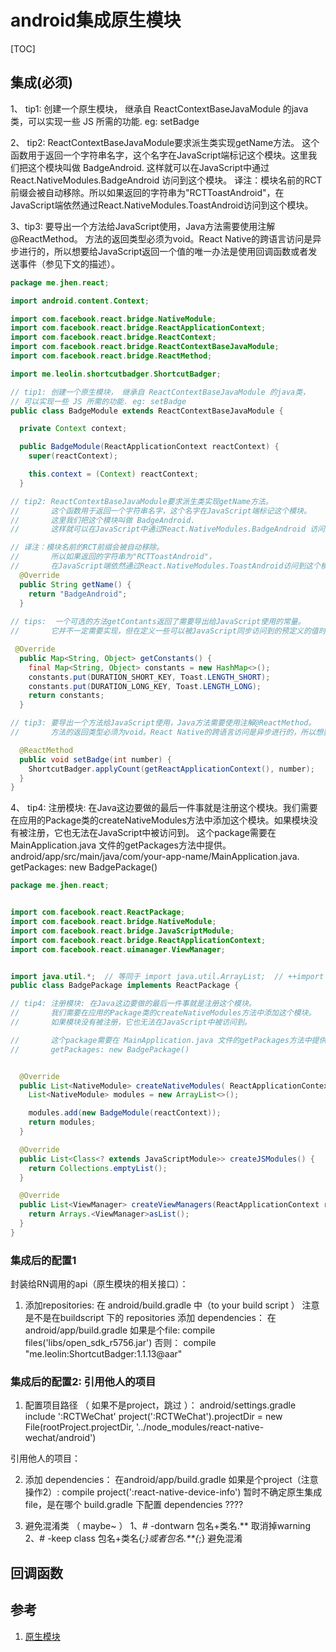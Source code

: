 # android集成原生模块

[TOC]


## 集成(必须)
1、 tip1: 创建一个原生模块， 继承自 ReactContextBaseJavaModule 的java类，可以实现一些 JS 所需的功能. eg: setBadge

2、 tip2: ReactContextBaseJavaModule要求派生类实现getName方法。
       这个函数用于返回一个字符串名字，这个名字在JavaScript端标记这个模块。这里我们把这个模块叫做 BadgeAndroid.
       这样就可以在JavaScript中通过React.NativeModules.BadgeAndroid 访问到这个模块。
       译注：模块名前的RCT前缀会被自动移除。所以如果返回的字符串为"RCTToastAndroid"，在JavaScript端依然通过React.NativeModules.ToastAndroid访问到这个模块。

3、tip3: 要导出一个方法给JavaScript使用，Java方法需要使用注解@ReactMethod。
       方法的返回类型必须为void。React Native的跨语言访问是异步进行的，所以想要给JavaScript返回一个值的唯一办法是使用回调函数或者发送事件（参见下文的描述）。



```java
package me.jhen.react;

import android.content.Context;

import com.facebook.react.bridge.NativeModule;
import com.facebook.react.bridge.ReactApplicationContext;
import com.facebook.react.bridge.ReactContext;
import com.facebook.react.bridge.ReactContextBaseJavaModule;
import com.facebook.react.bridge.ReactMethod;

import me.leolin.shortcutbadger.ShortcutBadger;

// tip1: 创建一个原生模块， 继承自 ReactContextBaseJavaModule 的java类，
// 可以实现一些 JS 所需的功能. eg: setBadge
public class BadgeModule extends ReactContextBaseJavaModule {

  private Context context;

  public BadgeModule(ReactApplicationContext reactContext) {
    super(reactContext);

    this.context = (Context) reactContext;
  }

// tip2: ReactContextBaseJavaModule要求派生类实现getName方法。
//       这个函数用于返回一个字符串名字，这个名字在JavaScript端标记这个模块。
//       这里我们把这个模块叫做 BadgeAndroid.
//       这样就可以在JavaScript中通过React.NativeModules.BadgeAndroid 访问到这个模块。

// 译注：模块名前的RCT前缀会被自动移除。
//       所以如果返回的字符串为"RCTToastAndroid"，
//       在JavaScript端依然通过React.NativeModules.ToastAndroid访问到这个模块。
  @Override
  public String getName() {
    return "BadgeAndroid";
  }
  
// tips:  一个可选的方法getContants返回了需要导出给JavaScript使用的常量。
//       它并不一定需要实现，但在定义一些可以被JavaScript同步访问到的预定义的值时非常有用。

 @Override
  public Map<String, Object> getConstants() {
    final Map<String, Object> constants = new HashMap<>();
    constants.put(DURATION_SHORT_KEY, Toast.LENGTH_SHORT);
    constants.put(DURATION_LONG_KEY, Toast.LENGTH_LONG);
    return constants;
  }

// tip3: 要导出一个方法给JavaScript使用，Java方法需要使用注解@ReactMethod。
//       方法的返回类型必须为void。React Native的跨语言访问是异步进行的，所以想要给JavaScript返回一个值的唯一办法是使用回调函数或者发送事件（参见下文的描述）。

  @ReactMethod
  public void setBadge(int number) {
    ShortcutBadger.applyCount(getReactApplicationContext(), number);
  }
}

```


4、 tip4: 注册模块: 在Java这边要做的最后一件事就是注册这个模块。我们需要在应用的Package类的createNativeModules方法中添加这个模块。如果模块没有被注册，它也无法在JavaScript中被访问到。
       这个package需要在 MainApplication.java 文件的getPackages方法中提供。 android/app/src/main/java/com/your-app-name/MainApplication.java.
       getPackages: new BadgePackage()
       

```java
package me.jhen.react;


import com.facebook.react.ReactPackage;
import com.facebook.react.bridge.NativeModule;
import com.facebook.react.bridge.JavaScriptModule;
import com.facebook.react.bridge.ReactApplicationContext;
import com.facebook.react.uimanager.ViewManager;


import java.util.*;  // 等同于 import java.util.ArrayList;  // ++import java.util.Collections; // ++import java.util.List;
public class BadgePackage implements ReactPackage {

// tip4: 注册模块: 在Java这边要做的最后一件事就是注册这个模块。
//       我们需要在应用的Package类的createNativeModules方法中添加这个模块。
//       如果模块没有被注册，它也无法在JavaScript中被访问到。

//       这个package需要在 MainApplication.java 文件的getPackages方法中提供。 android/app/src/main/java/com/your-app-name/MainApplication.java.
//       getPackages: new BadgePackage()


  @Override
  public List<NativeModule> createNativeModules( ReactApplicationContext reactContext) {
    List<NativeModule> modules = new ArrayList<>();

    modules.add(new BadgeModule(reactContext));
    return modules;
  }

  @Override
  public List<Class<? extends JavaScriptModule>> createJSModules() {
    return Collections.emptyList();
  }

  @Override
  public List<ViewManager> createViewManagers(ReactApplicationContext reactContext) {
    return Arrays.<ViewManager>asList();
  }
}
```


### 集成后的配置1
 封装给RN调用的api（原生模块的相关接口）：
 1. 添加repositories: 在 android/build.gradle 中（to your build script ）
    注意是不是在buildscript 下的 repositories
    添加 dependencies： 在android/app/build.gradle
    如果是个file:                    compile files('libs/open_sdk_r5756.jar')
    否则：                           compile "me.leolin:ShortcutBadger:1.1.13@aar"


### 集成后的配置2: 引用他人的项目
 
 1. 配置项目路径 （ 如果不是project，跳过 ）： android/settings.gradle
    include ':RCTWeChat'
    project(':RCTWeChat').projectDir = new File(rootProject.projectDir, '../node_modules/react-native-wechat/android')

 引用他人的项目：
 
 2. 添加 dependencies： 在android/app/build.gradle
    如果是个project（注意操作2）:      compile project(':react-native-device-info')
    暂时不确定原生集成file，是在哪个 build.gradle 下配置 dependencies ????

 3. 避免混淆类 （ maybe~ ）
    1、# -dontwarn 包名+类名.**  取消掉warning
    2、# -keep class 包名+类名{*;}或者包名.**{*;}   避免混淆





## 回调函数

## 参考
1. [原生模块](http://reactnative.cn/docs/0.41/native-modules-android.html)